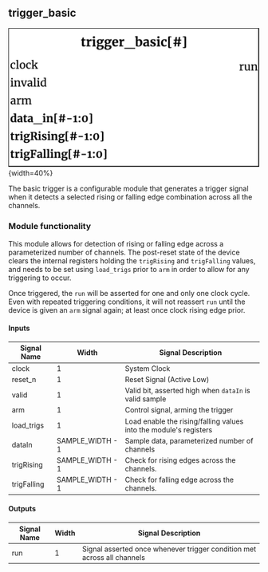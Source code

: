 ## trigger_basic ##

![trigger_basic module](trigger_basic.png){width=40%}

The basic trigger is a configurable module that generates a trigger signal when it detects a selected rising or falling edge combination across all the channels. 

### Module functionality ###
This module allows for detection of rising or falling edge across a parameterized number of channels. The post-reset state of the device clears the internal registers holding the `trigRising` and `trigFalling` values, and needs to be set using `load_trigs` prior to `arm` in order to allow for any triggering to occur.

Once triggered, the `run` will be asserted for one and only one clock cycle. Even with repeated triggering conditions, it will not reassert `run` until the device is given an `arm` signal again; at least once clock rising edge prior. 

#### Inputs ####

Signal Name | Width | Signal Description
--------------------- | ----------------------------- | -------------------------------------------------------------------------------------------
    clock | 1 | System Clock
    reset_n | 1 | Reset Signal (Active Low)
    valid |1| Valid bit, asserted high when `dataIn` is valid sample
    arm| 1 | Control signal, arming the trigger
    load_trigs | 1 | Load enable the rising/falling values into the module's registers             
    dataIn | SAMPLE_WIDTH - 1 | Sample data, parameterized  number of channels  
    trigRising | SAMPLE_WIDTH - 1 | Check for rising edges across the channels.
    trigFalling | SAMPLE_WIDTH - 1 | Check for falling edge across the channels.
#### Outputs ####

Signal Name | Width | Signal Description
--------------------- | ----------------------------- | -------------------------------------------------------------------------------------------
run | 1 | Signal asserted once whenever trigger condition met across all channels
